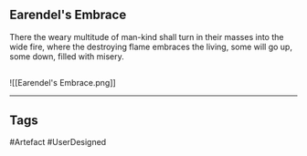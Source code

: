 ## Earendel's Embrace
There the weary multitude of man-kind
shall turn in their masses into the wide fire,
where the destroying flame embraces the living,
some will go up, some down, filled with misery.
## 
![[Earendel's Embrace.png]]

---
## Tags
#Artefact
#UserDesigned 